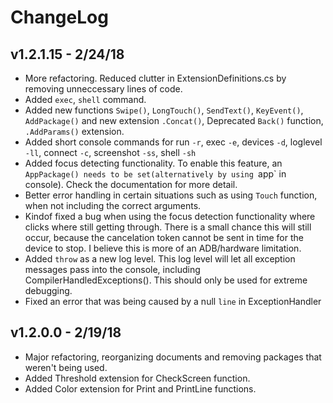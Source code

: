 ﻿# ChangeLog

## v1.2.1.15 - 2/24/18
* More refactoring. Reduced clutter in ExtensionDefinitions.cs by removing unneccessary lines of code.
* Added `exec`, `shell` command.
* Added new functions `Swipe()`, `LongTouch()`, `SendText()`, `KeyEvent()`, `AddPackage()` and new extension `.Concat()`, Deprecated `Back()` function, `.AddParams()` extension.
* Added short console commands for run `-r`, exec `-e`, devices `-d`, loglevel `-ll`, connect `-c`, screenshot `-ss`, shell `-sh`
* Added focus detecting functionality. To enable this feature, an `AppPackage() needs to be set(alternatively by using `app` in console). Check the documentation for more detail.
* Better error handling in certain situations such as using `Touch` function, when not including the correct arguments.
* Kindof fixed a bug when using the focus detection functionality where clicks where still getting through. There is a small chance this will still occur, because the cancelation token cannot be sent in time for the device to stop. I believe this is more of an ADB/hardware limitation.
* Added `throw` as a new log level. This log level will let all exception messages pass into the console, including CompilerHandledExceptions(). This should only be used for extreme debugging.
* Fixed an error that was being caused by a null `line` in ExceptionHandler

## v1.2.0.0 - 2/19/18
* Major refactoring, reorganizing documents and removing packages that weren't being used.
* Added Threshold extension for CheckScreen function.
* Added Color extension for Print and PrintLine functions.